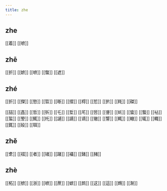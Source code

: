 ```yaml
---
title: zhe
---
```


## zhe
[[着]]
[[嗻]]
## zhē
[[折]] 
[[嫬]]
[[嗻]] 
[[螫]] 
[[遮]]
## zhé

[[折]]
[[搩]]
[[慹]]
[[晢]]
[[晣]]
[[摺]]
[[棏]]
[[悊]]
[[扸]]
[[粍]]
[[磔]]

[[喆]]
[[嚞]]
[[哲]]
[[歽]]
[[乇]] 
[[埑]]
[[厇]]
[[啠]]
[[詟]]
[[虴]]
[[蛰]]
[[蟄]]
[[袩]]
[[蜇]]
[[謺]]
[[鮿]]
[[杔]]
[[讁]]
[[謫]]
[[谪]]
[[辙]]
[[讋]]
[[輒]]
[[轍]]
[[辄]]
[[輙]]
[[銸]]
[[砓]]
[[聑]]
## zhě
[[乽]]
[[褶]]
[[者]]
[[锗]]
[[踷]]
[[襵]]
[[鍺]]
[[赭]]
## zhè
[[柘]]
[[樜]]
[[浙]]
[[嗻]]
[[蔗]]
[[蟅]]
[[鹧]]
[[这]] 
[[這]]
[[鷓]]
[[淛]]
